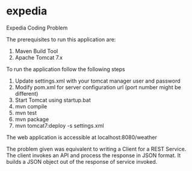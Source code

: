 expedia
=======

Expedia Coding Problem

The prerequisites to run this application are:

1. Maven Build Tool
2. Apache Tomcat 7.x

To run the application follow the following steps

1. Update settings.xml with your tomcat manager user and password
2. Modify pom.xml for server configuration url (port number might be different)
3. Start Tomcat using startup.bat
4. mvn compile
5. mvn test
6. mvn package
7. mvn tomcat7:deploy -s settings.xml

The web application is accessible at localhost:8080/weather


The problem given was equivalent to writing a Client for a REST Service. The client invokes an API and process the response
in JSON format. It builds a JSON object out of the response of service invoked.
